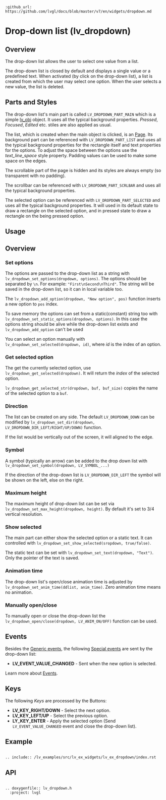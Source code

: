 ```eval_rst
:github_url: https://github.com/lvgl/docs/blob/master/v7/en/widgets/dropdown.md
```
# Drop-down list (lv_dropdown)


## Overview

The drop-down list allows the user to select one value from a list. 

The drop-down list is closed by default and displays a single value or a predefined text. 
When activated (by click on the drop-down list), a list is created from which the user may select one option. 
When the user selects a new value, the list is deleted.

## Parts and Styles
The drop-down list's main part is called `LV_DROPDOWN_PART_MAIN` which is a simple [lv_obj](/widgets/obj) object. 
It uses all the typical background properties. *Pressed*, *Focused*, *Edited* etc. stiles are also applied as usual.

The list, which is created when the main object is clicked, is an [Page](/widgets/page). 
Its background part can be referenced with `LV_DROPDOWN_PART_LIST` and uses all the typical background properties for the rectangle itself and text properties for the options. 
To adjust the space between the options use the *text_line_space* style property.
Padding values can be used to make some space on the edges.

The scrollable part of the page is hidden and its styles are always empty (so transparent with no padding).

The scrollbar can be referenced with `LV_DROPDOWN_PART_SCRLBAR` and uses all the typical background properties.

The selected option can be referenced with `LV_DROPDOWN_PART_SELECTED` and uses all the typical background properties. 
It will used in its default state to draw a rectangle on the selected option, and in pressed state to draw a rectangle on the being pressed option.

## Usage

## Overview

### Set options
The options are passed to the drop-down list as a string with `lv_dropdown_set_options(dropdown, options)`. The options should be separated by `\n`. For example: `"First\nSecond\nThird"`.
The string will be saved in the drop-down list, so it can in local variable too.

The `lv_dropdown_add_option(dropdown, "New option", pos)` function inserts a new option to `pos` index.

To save memory the options can set from a static(constant) string too with `lv_dropdown_set_static_options(dropdown, options)`. 
In this case the options string should be alive while the drop-down list exists and  `lv_dropdown_add_option` can't be used

You can select an option manually with `lv_dropdown_set_selected(dropdown, id)`, where _id_ is the index of an option.

### Get selected option
The get the currently selected option, use `lv_dropdown_get_selected(dropdown)`. It will return the *index* of the selected option.

`lv_dropdown_get_selected_str(dropdown, buf, buf_size)` copies the name of the selected option to a `buf`.

### Direction
The list can be created on any side. The default `LV_DROPDOWN_DOWN` can be modified by `lv_dropdown_set_dir(dropdown, LV_DROPDOWN_DIR_LEFT/RIGHT/UP/DOWN)` function.

If the list would be vertically out of the screen, it will aligned to the edge.

### Symbol
A symbol (typically an arrow) can be added to the drop down list with `lv_dropdown_set_symbol(dropdown, LV_SYMBOL_...)`

If the direction of the drop-down list is  `LV_DROPDOWN_DIR_LEFT` the symbol will be shown on the left, else on the right.


### Maximum height
The maximum height of drop-down list can be set via `lv_dropdown_set_max_height(dropdown, height)`. By default it's set to 3/4 vertical resolution.

### Show selected
The main part can either show the selected option or a static text. It can  controlled with `lv_dropdown_set_show_selected(sropdown, true/false)`.

The static text can be set with `lv_dropdown_set_text(dropdown, "Text")`. Only the pointer of the text is saved.

### Animation time
The drop-down list's open/close animation time is adjusted by `lv_dropdown_set_anim_time(ddlist, anim_time)`. Zero animation time means no animation.

### Manually open/close
To manually open or close the drop-down list the `lv_dropdown_open/close(dropdown, LV_ANIM_ON/OFF)` function can be used.

## Events
Besides the [Generic events](/overview/event.html#generic-events), the following [Special events](/overview/event.html#special-events) are sent by the drop-down list:
 - **LV_EVENT_VALUE_CHANGED** - Sent when the new option is selected.

Learn more about [Events](/overview/event).

## Keys
The following *Keys* are processed by the Buttons:
- **LV_KEY_RIGHT/DOWN** - Select the next option.
- **LV_KEY_LEFT/UP** - Select the previous option.
- **LY_KEY_ENTER** - Apply the selected option (Send `LV_EVENT_VALUE_CHANGED` event and close the drop-down list).

## Example

```eval_rst

.. include:: /lv_examples/src/lv_ex_widgets/lv_ex_dropdown/index.rst

```

## API

```eval_rst

.. doxygenfile:: lv_dropdown.h
  :project: lvgl

```
